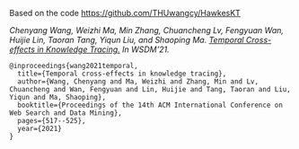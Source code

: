 Based on the code https://github.com/THUwangcy/HawkesKT

*Chenyang Wang, Weizhi Ma, Min Zhang, Chuancheng Lv, Fengyuan Wan, Huijie Lin, Taoran Tang, Yiqun Liu, and Shaoping Ma. [Temporal Cross-effects in Knowledge Tracing.](https://dl.acm.org/doi/10.1145/3437963.3441802) In WSDM'21.*


```
@inproceedings{wang2021temporal,
  title={Temporal cross-effects in knowledge tracing},
  author={Wang, Chenyang and Ma, Weizhi and Zhang, Min and Lv, Chuancheng and Wan, Fengyuan and Lin, Huijie and Tang, Taoran and Liu, Yiqun and Ma, Shaoping},
  booktitle={Proceedings of the 14th ACM International Conference on Web Search and Data Mining},
  pages={517--525},
  year={2021}
}
```

